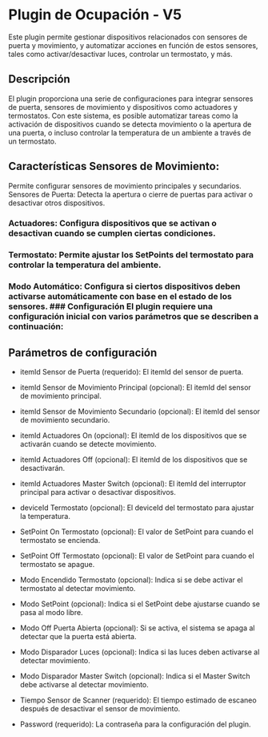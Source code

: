 # Plugin de Ocupación - V5 
Este plugin permite gestionar dispositivos relacionados con sensores de puerta y movimiento, y automatizar acciones en función de estos sensores, tales como activar/desactivar luces, controlar un termostato, y más.

## Descripción 
El plugin proporciona una serie de configuraciones para integrar sensores de puerta, sensores de movimiento y dispositivos como actuadores y termostatos. Con este sistema, es posible automatizar tareas como la activación de dispositivos cuando se detecta movimiento o la apertura de una puerta, o incluso controlar la temperatura de un ambiente a través de un termostato.

## Características Sensores de Movimiento: 
Permite configurar sensores de movimiento principales y secundarios. Sensores de Puerta: Detecta la apertura o cierre de puertas para activar o desactivar otros dispositivos. 
### Actuadores: Configura dispositivos que se activan o desactivan cuando se cumplen ciertas condiciones. 
### Termostato: Permite ajustar los SetPoints del termostato para controlar la temperatura del ambiente. 
### Modo Automático: Configura si ciertos dispositivos deben activarse automáticamente con base en el estado de los sensores. ### Configuración El plugin requiere una configuración inicial con varios parámetros que se describen a continuación:

## Parámetros de configuración
- itemId Sensor de Puerta (requerido): El itemId del sensor de puerta.
- itemId Sensor de Movimiento Principal (opcional): El itemId del sensor de movimiento principal. 
- itemId Sensor de Movimiento Secundario (opcional): El itemId del sensor de movimiento secundario. 
- itemId Actuadores On (opcional): El itemId de los dispositivos que se activarán cuando se detecte movimiento. 
- itemId Actuadores Off (opcional): El itemId de los dispositivos que se desactivarán. 
- itemId Actuadores Master Switch (opcional): El itemId del interruptor principal para activar o desactivar dispositivos.

- deviceId Termostato (opcional): El deviceId del termostato para ajustar la temperatura. 
- SetPoint On Termostato (opcional): El valor de SetPoint para cuando el termostato se encienda. 
- SetPoint Off Termostato (opcional): El valor de SetPoint para cuando el termostato se apague. 
- Modo Encendido Termostato (opcional): Indica si se debe activar el termostato al detectar movimiento. 
- Modo SetPoint (opcional): Indica si el SetPoint debe ajustarse cuando se pasa al modo libre. 
- Modo Off Puerta Abierta (opcional): Si se activa, el sistema se apaga al detectar que la puerta está abierta. 
- Modo Disparador Luces (opcional): Indica si las luces deben activarse al detectar movimiento. 
- Modo Disparador Master Switch (opcional): Indica si el Master Switch debe activarse al detectar movimiento. 
- Tiempo Sensor de Scanner (requerido): El tiempo estimado de escaneo después de desactivar el sensor de movimiento.

- Password (requerido): La contraseña para la configuración del plugin.
